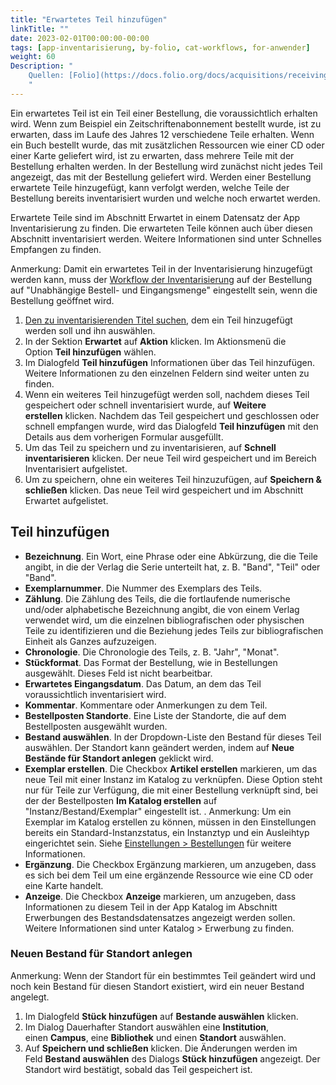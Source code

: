 ```yaml
---
title: "Erwartetes Teil hinzufügen"
linkTitle: ""
date: 2023-02-01T00:00:00-00:00
tags: [app-inventarisierung, by-folio, cat-workflows, for-anwender]
weight: 60
Description: "
    Quellen: [Folio](https://docs.folio.org/docs/acquisitions/receiving/#adding-an-expected-piece) & [GBV](https://info.gbv.de/pages/viewpage.action?pageId=851935460)
    "
---
```


Ein erwartetes Teil ist ein Teil einer Bestellung, die voraussichtlich erhalten wird. Wenn zum Beispiel ein Zeitschriftenabonnement bestellt wurde, ist zu erwarten, dass im Laufe des Jahres 12 verschiedene Teile erhalten. Wenn ein Buch bestellt wurde, das mit zusätzlichen Ressourcen wie einer CD oder einer Karte geliefert wird, ist zu erwarten, dass mehrere Teile mit der Bestellung erhalten werden. In der Bestellung wird zunächst nicht jedes Teil angezeigt, das mit der Bestellung geliefert wird. Werden einer Bestellung erwartete Teile hinzugefügt, kann verfolgt werden, welche Teile der Bestellung bereits inventarisiert wurden und welche noch erwartet werden.

Erwartete Teile sind im Abschnitt Erwartet in einem Datensatz der App Inventarisierung zu finden. Die erwarteten Teile können auch über diesen Abschnitt inventarisiert werden. Weitere Informationen sind unter Schnelles Empfangen zu finden.

Anmerkung: Damit ein erwartetes Teil in der Inventarisierung hinzugefügt werden kann, muss der [Workflow der Inventarisierung](https://info.gbv.de/pages/viewpage.action?pageId=851017779) auf der Bestellung auf "Unabhängige Bestell- und Eingangsmenge" eingestellt sein, wenn die Bestellung geöffnet wird.

1.  [Den zu inventarisierenden Titel suchen](https://info.gbv.de/display/FOLIOGBVEXTERN/Folio%3A+Inventarisierten+Titel+suchen), dem ein Teil hinzugefügt werden soll und ihn auswählen.
2.  In der Sektion **Erwartet** auf **Aktion** klicken. Im Aktionsmenü die Option **Teil hinzufügen** wählen.
3.  Im Dialogfeld **Teil hinzufügen** Informationen über das Teil hinzufügen. Weitere Informationen zu den einzelnen Feldern sind weiter unten zu finden.
4.  Wenn ein weiteres Teil hinzugefügt werden soll, nachdem dieses Teil gespeichert oder schnell inventarisiert wurde, auf **Weitere erstellen** klicken. Nachdem das Teil gespeichert und geschlossen oder schnell empfangen wurde, wird das Dialogfeld **Teil hinzufügen** mit den Details aus dem vorherigen Formular ausgefüllt.
5.  Um das Teil zu speichern und zu inventarisieren, auf **Schnell inventarisieren** klicken. Der neue Teil wird gespeichert und im Bereich Inventarisiert aufgelistet.
6.  Um zu speichern, ohne ein weiteres Teil hinzuzufügen, auf **Speichern & schließen** klicken. Das neue Teil wird gespeichert und im Abschnitt Erwartet aufgelistet.

## Teil hinzufügen

-   **Bezeichnung**. Ein Wort, eine Phrase oder eine Abkürzung, die die Teile angibt, in die der Verlag die Serie unterteilt hat, z. B. "Band", "Teil" oder "Band".
-   **Exemplarnummer**. Die Nummer des Exemplars des Teils.
-   **Zählung**. Die Zählung des Teils, die die fortlaufende numerische und/oder alphabetische Bezeichnung angibt, die von einem Verlag verwendet wird, um die einzelnen bibliografischen oder physischen Teile zu identifizieren und die Beziehung jedes Teils zur bibliografischen Einheit als Ganzes aufzuzeigen.
-   **Chronologie**. Die Chronologie des Teils, z. B. "Jahr", "Monat".
-   **Stückformat**. Das Format der Bestellung, wie in Bestellungen ausgewählt. Dieses Feld ist nicht bearbeitbar.
-   **Erwartetes Eingangsdatum**. Das Datum, an dem das Teil voraussichtlich inventarisiert wird.
-   **Kommentar**. Kommentare oder Anmerkungen zu dem Teil.
-   **Bestellposten Standorte**. Eine Liste der Standorte, die auf dem Bestellposten ausgewählt wurden.
-   **Bestand auswählen**. In der Dropdown-Liste den Bestand für dieses Teil auswählen. Der Standort kann geändert werden, indem auf **Neue Bestände für Standort anlegen** geklickt wird.
-   **Exemplar erstellen**. Die Checkbox **Artikel erstellen** markieren, um das neue Teil mit einer Instanz im Katalog zu verknüpfen. Diese Option steht nur für Teile zur Verfügung, die mit einer Bestellung verknüpft sind, bei der der Bestellposten **Im Katalog erstellen** auf "Instanz/Bestand/Exemplar" eingestellt ist. . Anmerkung: Um ein Exemplar im Katalog erstellen zu können, müssen in den Einstellungen bereits ein Standard-Instanzstatus, ein Instanztyp und ein Ausleihtyp eingerichtet sein. Siehe [Einstellungen > Bestellungen](https://info.gbv.de/pages/viewpage.action?pageId=851345510) für weitere Informationen.
-   **Ergänzung**. Die Checkbox Ergänzung markieren, um anzugeben, dass es sich bei dem Teil um eine ergänzende Ressource wie eine CD oder eine Karte handelt.
-   **Anzeige**. Die Checkbox **Anzeige** markieren, um anzugeben, dass Informationen zu diesem Teil in der App Katalog im Abschnitt Erwerbungen des Bestandsdatensatzes angezeigt werden sollen. Weitere Informationen sind unter Katalog > Erwerbung zu finden.

### Neuen Bestand für Standort anlegen

Anmerkung: Wenn der Standort für ein bestimmtes Teil geändert wird und noch kein Bestand für diesen Standort existiert, wird ein neuer Bestand angelegt.

1.  Im Dialogfeld **Stück hinzufügen** auf **Bestande auswählen** klicken.
2.  Im Dialog Dauerhafter Standort auswählen eine **Institution**, einen **Campus**, eine **Bibliothek** und einen **Standort** auswählen.
3.  Auf **Speichern und schließen** klicken. Die Änderungen werden im Feld **Bestand auswählen** des Dialogs **Stück hinzufügen** angezeigt. Der Standort wird bestätigt, sobald das Teil gespeichert ist.
